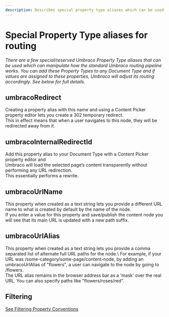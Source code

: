```yaml
---
description: Describes special property type aliases which can be used to customise routing
---
```


# Special Property Type aliases for routing

_There are a few special/reserved Umbraco Property Type aliases that can be used which can manipulate how the standard Umbraco routing pipeline works. You can add these Property Types to any Document Type and if values are assigned to these properties, Umbraco will adjust its routing accordingly. See below for full details._

## umbracoRedirect

Creating a property alias with this name and using a Content Picker property editor lets you create a 302 temporary redirect.\
This in effect means that when a user navigates to this node, they will be redirected away from it.

## umbracoInternalRedirectId

Add this property alias to your Document Type with a Content Picker property editor and\
Umbraco will load the selected page’s content transparently without performing any URL redirection.\
This essentially performs a rewrite.

## umbracoUrlName

This property when created as a text string lets you provide a different URL name to what is created by default by the name of the node.\
If you enter a value for this property and save/publish the content node you will see that its main URL is updated with a new path suffix.

## umbracoUrlAlias

This property when created as a text string lets you provide a comma separated list of alternate full URL paths for the node.\ 
For example, if your URL was /some-category/some-page/content-node, by adding an umbracoUrlAlias of "flowers", a user can navigate to the node by going to /flowers.\
The URL alias remains in the browser address bar as a 'mask' over the real URL. You can also specify paths like "flowers/roses/red".

## Filtering

[See Filtering Property Conventions](../querying/ipublishedcontent/collections.md#filtering-conventions)
